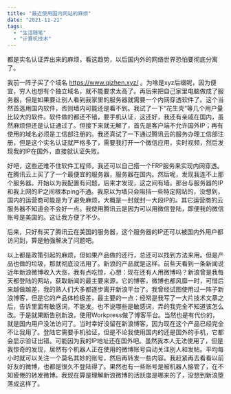 ```yaml
---
title: "最近使用国内网站的麻烦"
date: "2021-11-21"
tags: 
  - "生活随笔"
  - "计算机技术"
---
```


都是实名认证弄出来的麻烦，看这趋势，以后国内外的网络世界恐怕要彻底分离了。

我前一阵子买了个域名 https://www.qizhen.xyz/ 。为啥是xyz后缀呢，因为便宜，穷人也想有个独立域名，就不能要求太高了。再后来把自己家里电脑做成了服务器，但是如果要让别人看到我家里的服务器就需要一个内网穿透软件了。这个当然首选用国内软件，否则墙内可能还是看不到。我试了一下“花生壳”等几个用户量比较大的软件。软件做的都还不错，要手机认证，这还好，我还有亲戚在国内，虽然麻烦但还是认证通过了。但接下来就无解了，首先是客户端不允许国外IP；再有使用的域名必须是工信部注册的。我还真试了一下通过腾讯云的服务办理工信部注册，但是这个实名认证就严格多了，需要我打开一个微信应用，实时视频，然后发现我的IP在国外，直接就认证失败。

好吧，这些还难不住软件工程师，我还可以自己搭一个FRP服务来实现内网穿透。在腾讯云上买了了一个最便宜的服务器，服务器在国内。然后呢，发现我连不上那个服务器。开始以为我配置有问题，后来才发现，这之间有墙。那台与服务器的IP和我上网的IP之间根本ping不通。我原以为墙只会阻挡一些特定网站的，没想到，国内的运营商可能是为了避免麻烦，大概是一封就封一大段IP的。其它运营商的云服务器不知道会不会好一点。我使用腾讯云是因为可以用微信登陆，即便我的微信账号是美国的。这让我方便了不少。

后来，只好有买了腾讯云在美国的服务器，这个服务器的IP还可以被国内外用户都访问到，算是勉强解决了问题吧。

以上都是政策引起的麻烦，但如果产品做的还行，总还可以找到方法来用。但是产品也做的垃圾，那就彻底没法用了。新浪的产品就是这样。前些天看到一条新闻说近年新浪微博收入大涨，我有点吃惊，心想：现在还有人用微博吗？新浪曾是我每天都登陆的网站，获取新闻的最主要来源，它的博客，微博也都风靡一时，可惜后来越做越差，我的熟人们大多都逐步离开新浪平台了。我曾经试图使用过一阵子新浪博客，但是它的产品体检极差，最主要的一点：经常是我写了一大片技术文章之后，告诉里面有敏感词，不能发。也不说哪些是敏感词，弄的我完全不知道该怎么改。于是就果断告别新浪，使用Workpress做了博客平台。当然也是有代价的，就是国内用户没法访问了。当时幸好没留在新浪博客，因为现在这个产品已经完全不让我用了。登陆它需要手机验证，但是不论我使用国内的还是国外的手机，它都会显示验证出错。可能因为我的IP地址还在国外吧。虽然我本人无法使用了，但是我惊奇的发现，居然有个机器人正在使用的微博账号自动关注别人和发帖。平均每小时就可以关注一个莫名其妙的账号，然后再转发一些内容。我赶紧再去看看以前好友的微博，也都是很久不登陆得了。果然也有一些账号是被机器人接管了，在不知疲倦的转发微博。我现在算是理解新浪微博的活跃度是哪来的了，没想到新浪堕落成这样了。
